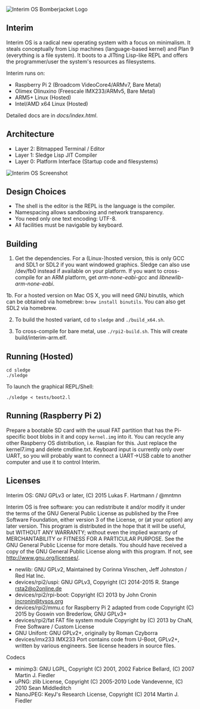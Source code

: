 ![Interim OS Bomberjacket Logo](http://dump.mntmn.com/bjos.png)

Interim
-------

Interim OS is a radical new operating system with a focus on minimalism. It steals conceptually from Lisp machines (language-based kernel) and Plan 9 (everything is a file system). It boots to a JITting Lisp-like REPL and offers the programmer/user the system's resources as filesystems.

Interim runs on:
- Raspberry Pi 2 (Broadcom VideoCore4/ARMv7, Bare Metal)
- Olimex Olinuxino (Freescale IMX233/ARMv5, Bare Metal)
- ARM5+ Linux (Hosted)
- Intel/AMD x64 Linux (Hosted)

Detailed docs are in *docs/index.html*.

Architecture
------------

- Layer 2: Bitmapped Terminal / Editor
- Layer 1: Sledge Lisp JIT Compiler
- Layer 0: Platform Interface (Startup code and filesystems)

![Interim OS Screenshot](http://dump.mntmn.com/interim-paper/illustrations/interim-picture.jpg)

Design Choices
--------------

- The shell is the editor is the REPL is the language is the compiler.
- Namespacing allows sandboxing and network transparency.
- You need only one text encoding: UTF-8.
- All facilities must be navigable by keyboard.

Building
--------

1. Get the dependencies. For a (Linux-)hosted version, this is only GCC and SDL1 or SDL2 if you want windowed graphics. Sledge can also use /dev/fb0 instead if available on your platform. If you want to cross-compile for an ARM platform, get *arm-none-eabi-gcc* and *libnewlib-arm-none-eabi*.

1b. For a hosted version on Mac OS X, you will need GNU binutils, which can be obtained via homebrew: ````brew install binutils````. You can also get SDL2 via homebrew.

2. To build the hosted variant, cd to ````sledge```` and ````./build_x64.sh````.

3. To cross-compile for bare metal, use ````./rpi2-build.sh````. This will create build/interim-arm.elf.

Running (Hosted)
----------------

    cd sledge
    ./sledge

To launch the graphical REPL/Shell:

    ./sledge < tests/boot2.l

Running (Raspberry Pi 2)
------------------------

Prepare a bootable SD card with the usual FAT partition that has the Pi-specific boot blobs in it and copy ````kernel.img```` into it. You can recycle any other Raspberry OS distribution, i.e. Raspian for this. Just replace the kernel7.img and delete cmdline.txt. Keyboard input is currently only over UART, so you will probably want to connect a UART->USB cable to another computer and use it to control Interim. 

Licenses
--------

Interim OS: GNU GPLv3 or later, (C) 2015 Lukas F. Hartmann / @mntmn

Interim OS is free software: you can redistribute it and/or modify
it under the terms of the GNU General Public License as published by
the Free Software Foundation, either version 3 of the License, or
(at your option) any later version.
This program is distributed in the hope that it will be useful,
but WITHOUT ANY WARRANTY; without even the implied warranty of
MERCHANTABILITY or FITNESS FOR A PARTICULAR PURPOSE.  See the
GNU General Public License for more details.
You should have received a copy of the GNU General Public License
along with this program.  If not, see <http://www.gnu.org/licenses/>.

- newlib: GNU GPLv2, Maintained by Corinna Vinschen, Jeff Johnston / Red Hat Inc.
- devices/rpi2/uspi: GNU GPLv3, Copyright (C) 2014-2015  R. Stange <rsta2@o2online.de>
- devices/rpi2/rpi-boot: Copyright (C) 2013 by John Cronin <jncronin@tysos.org>
- devices/rpi2/mmu.c for Raspberry Pi 2 adapted from code Copyright (C) 2015 by Goswin von Brederlow, GNU GPLv3+
- devices/rpi2/fat FAT file system module Copyright by (C) 2013 by ChaN, Free Software / Custom License
- GNU Unifont: GNU GPLv2+, originally by Roman Czyborra
- devices/imx233 IMX233 Port contains code from U-Boot, GPLv2+, written by various engineers. See license headers in source files.

Codecs

- minimp3: GNU LGPL, Copyright (C) 2001, 2002 Fabrice Bellard, (C) 2007 Martin J. Fiedler
- uPNG: zlib License, Copyright (C) 2005-2010 Lode Vandevenne, (C) 2010 Sean Middleditch
- NanoJPEG: KeyJ's Research License, Copyright (C) 2014 Martin J. Fiedler
